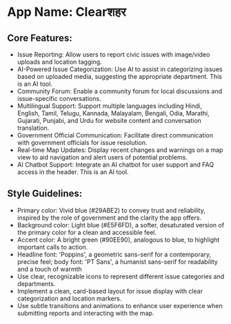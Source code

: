 # **App Name**: Clearशहर

## Core Features:

- Issue Reporting: Allow users to report civic issues with image/video uploads and location tagging.
- AI-Powered Issue Categorization: Use AI to assist in categorizing issues based on uploaded media, suggesting the appropriate department. This is an AI tool.
- Community Forum: Enable a community forum for local discussions and issue-specific conversations.
- Multilingual Support: Support multiple languages including Hindi, English, Tamil, Telugu, Kannada, Malayalam, Bengali, Odia, Marathi, Gujarati, Punjabi, and Urdu for website content and conversation translation.
- Government Official Communication: Facilitate direct communication with government officials for issue resolution.
- Real-time Map Updates: Display recent changes and warnings on a map view to aid navigation and alert users of potential problems.
- AI Chatbot Support: Integrate an AI chatbot for user support and FAQ access in the header. This is an AI tool.

## Style Guidelines:

- Primary color: Vivid blue (#29ABE2) to convey trust and reliability, inspired by the role of government and the clarity the app offers.
- Background color: Light blue (#E5F6FD), a softer, desaturated version of the primary color for a clean and accessible feel.
- Accent color: A bright green (#90EE90), analogous to blue, to highlight important calls to action.
- Headline font: 'Poppins', a geometric sans-serif for a contemporary, precise feel; body font: 'PT Sans', a humanist sans-serif for readability and a touch of warmth
- Use clear, recognizable icons to represent different issue categories and departments.
- Implement a clean, card-based layout for issue display with clear categorization and location markers.
- Use subtle transitions and animations to enhance user experience when submitting reports and interacting with the map.